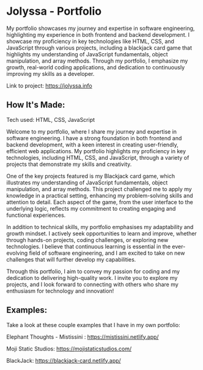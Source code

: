 # Jolyssa - Portfolio
My portfolio showcases my journey and expertise in software engineering, highlighting my experience in both frontend and backend development. I showcase my proficiency in key technologies like HTML, CSS, and JavaScript through various projects, including a blackjack card game that highlights my understanding of JavaScript fundamentals, object manipulation, and array methods. Through my portfolio, I emphasize my growth, real-world coding applications, and dedication to continuously improving my skills as a developer.

Link to project: https://jolyssa.info


## How It's Made:
Tech used: HTML, CSS, JavaScript

Welcome to my portfolio, where I share my journey and expertise in software engineering. I have a strong foundation in both frontend and backend development, with a keen interest in creating user-friendly, efficient web applications. My portfolio highlights my proficiency in key technologies, including HTML, CSS, and JavaScript, through a variety of projects that demonstrate my skills and creativity.

One of the key projects featured is my Blackjack card game, which illustrates my understanding of JavaScript fundamentals, object manipulation, and array methods. This project challenged me to apply my knowledge in a practical setting, enhancing my problem-solving skills and attention to detail. Each aspect of the game, from the user interface to the underlying logic, reflects my commitment to creating engaging and functional experiences.

In addition to technical skills, my portfolio emphasises my adaptability and growth mindset. I actively seek opportunities to learn and improve, whether through hands-on projects, coding challenges, or exploring new technologies. I believe that continuous learning is essential in the ever-evolving field of software engineering, and I am excited to take on new challenges that will further develop my capabilities.

Through this portfolio, I aim to convey my passion for coding and my dedication to delivering high-quality work. I invite you to explore my projects, and I look forward to connecting with others who share my enthusiasm for technology and innovation!



## Examples:
Take a look at these couple examples that I have in my own portfolio:

Elephant Thoughts - Mistissini : https://mistissini.netlify.app/

Moji Static Studios: https://mojistaticstudios.com/

BlackJack: https://blackjack-card.netlify.app/
